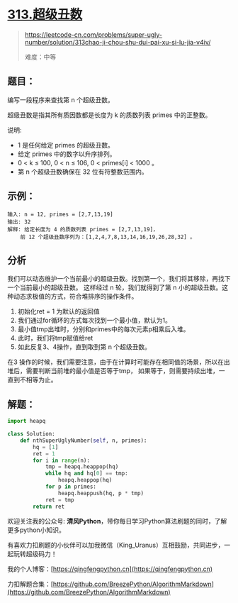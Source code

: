 # [313.超级丑数](https://leetcode-cn.com/problems/super-ugly-number/solution/313chao-ji-chou-shu-dui-pai-xu-si-lu-jia-v4iv/)
> https://leetcode-cn.com/problems/super-ugly-number/solution/313chao-ji-chou-shu-dui-pai-xu-si-lu-jia-v4iv/
> 
> 难度：中等

## 题目：

编写一段程序来查找第 n 个超级丑数。

超级丑数是指其所有质因数都是长度为 k 的质数列表 primes 中的正整数。

说明:
- 1 是任何给定 primes 的超级丑数。
-  给定 primes 中的数字以升序排列。
- 0 < k ≤ 100, 0 < n ≤ 106, 0 < primes[i] < 1000 。
- 第 n 个超级丑数确保在 32 位有符整数范围内。

## 示例：

```
输入: n = 12, primes = [2,7,13,19]
输出: 32 
解释: 给定长度为 4 的质数列表 primes = [2,7,13,19]，
    前 12 个超级丑数序列为：[1,2,4,7,8,13,14,16,19,26,28,32] 。
```

## 分析

我们可以动态维护一个当前最小的超级丑数。找到第一个，我们将其移除，再找下一个当前最小的超级丑数。
这样经过 n 轮，我们就得到了第 n 小的超级丑数。这种动态求极值的方式，符合堆排序的操作条件。
1. 初始化ret = 1 为默认的返回值
2. 我们通过for循环的方式每次找到一个最小值，默认为1。
3. 最小值tmp出堆时，分别和primes中的每次元素p相乘后入堆。
4. 此时，我们将tmp赋值给ret
5. 如此反复3、4操作，直到取到第 n 个超级丑数。

在3 操作的时候，我们需要注意，由于在计算时可能存在相同值的场景，所以在出堆后，需要判断当前堆的最小值是否等于tmp，
如果等于，则需要持续出堆，一直到不相等为止。

## 解题：

```python
import heapq

class Solution:
    def nthSuperUglyNumber(self, n, primes):
        hq = [1]
        ret = 1
        for i in range(n):
            tmp = heapq.heappop(hq)
            while hq and hq[0] == tmp:
                heapq.heappop(hq)
            for p in primes:
                heapq.heappush(hq, p * tmp)
            ret = tmp
        return ret
```

欢迎关注我的公众号: **清风Python**，带你每日学习Python算法刷题的同时，了解更多python小知识。

有喜欢力扣刷题的小伙伴可以加我微信（King_Uranus）互相鼓励，共同进步，一起玩转超级码力！

我的个人博客：[https://qingfengpython.cn](https://qingfengpython.cn)

力扣解题合集：[https://github.com/BreezePython/AlgorithmMarkdown](https://github.com/BreezePython/AlgorithmMarkdown)
